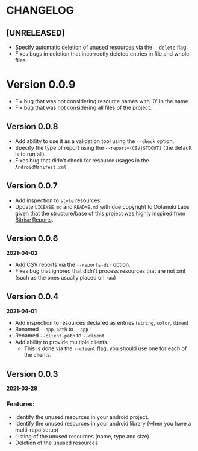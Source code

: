 # CHANGELOG

## [UNRELEASED]

- Specify automatic deletion of unused resources via the `--delete` flag.
- Fixes bugs in deletion that incorrectly deleted entries in file and whole files. 

# Version 0.0.9
- Fix bug that was not considering resource names with '0' in the name.
- Fix bug that was not considering all files of the project.

## Version 0.0.8
- Add ability to use it as a validation tool using the `--check` option.
- Specify the type of report using the `--report=(CSV|STDOUT)` (the default is to run all).  
- Fixes bug that didn't check for resource usages in the `AndroidManifest.xml`

## Version 0.0.7
- Add inspection to `style` resources.
- Update `LICENSE.md` and `README.md` with due copyright to Dotanuki Labs given that the structure/base of this project 
  was highly inspired from [Bitrise Reports](https://github.com/dotanuki-labs/bitrise-reports).

## Version 0.0.6
**2021-04-02**

- Add CSV reports via the `--reports-dir` option.
- Fixes bug that ignored that didn't process resources that are not xml (such as the ones usually placed on `raw`)

## Version 0.0.4
**2021-04-01**

- Add inspection to resources declared as entries (`string`, `color`, `dimen`)
- Renamed `--app-path` to `--app`
- Renamed `--client-path` to `--client`  
- Add ability to provide multiple clients.
    * This is done via the `--client` flag; you should use one for each of the clients.

## Version 0.0.3
**2021-03-29**

### Features:

- Identify the unused resources in your android project.
- Identify the unused resources in your android library (when you have a multi-repo setup)
- Listing of the unused resources (name, type and size)
- Deletion of the unused resources

